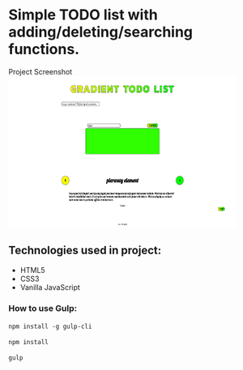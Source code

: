 # Simple TODO list with adding/deleting/searching functions.
Project Screenshot\
<img src="src/assets/img/ToDo_list.png"
     alt="ToDo List Screenshot"
     width="450" height="300" />

## Technologies used in project: 
- HTML5
- CSS3
- Vanilla JavaScript

### How to use Gulp:

`npm install -g gulp-cli`

`npm install`

`gulp`

